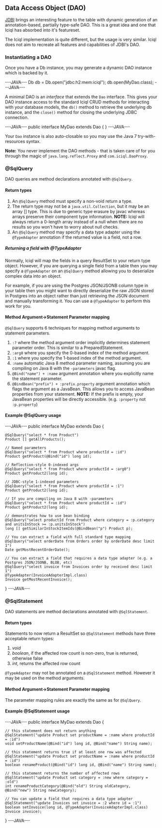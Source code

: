## Data Access Object (DAO)

[JDBI](http://jdbi.org) brings an interesting feature to the table with dynamic generation of an annotation-based, partially type-safe DAO.  This is a great idea and one that Iciql has absorbed into it's featureset.

The Iciql implementation is quite different, but the usage is very similar.  Iciql does not aim to recreate all features and capabilities of JDBI's DAO.

### Instantiating a DAO

Once you have a Db instance, you may generate a dynamic DAO instance which is backed by it.

---JAVA---
Db db = Db.open("jdbc:h2:mem:iciql");
db.open(MyDao.class);
---JAVA---

A minimal DAO is an *interface* that extends the `Dao` interface. This gives your DAO instance access to the standard Iciql CRUD methods for interacting with your database models, the `db()` method to retrieve the underlying db instance, and the `close()` method for closing the underlying JDBC connection.

---JAVA---
public interface MyDao extends Dao {
}
---JAVA---

Your `Dao` instance is also auto-closable so you may use the Java 7 try-with-resources syntax.

**Note:** You never implement the DAO methods - that is taken care of for you through the magic of `java.lang.reflect.Proxy` and `com.iciql.DaoProxy`.

### @SqlQuery

DAO queries are method declarations annotated with `@SqlQuery`.

#### Return types

1. An `@SqlQuery` method must specify a non-void return a type.
2. The return type may not be a `java.util.Collection`, but it may be an array [] type. This is due to generic type erasure by javac whereas arrays preserve their component type information.
**NOTE:** Iciql will always return a 0-length array instead of a null when there are no results so you won't have to worry about null checks.
3. An `@SqlQuery` method may specify a data type adapter using the `@TypeAdapter` annotation if the returned value is a field, not a row.

##### Returning a field with @TypeAdapter

Normally, Iciql will map the fields in a query ResultSet to your return type object.  However, if you are querying a single field from a table then you may specify a `@TypeAdapter` on an `@SqlQuery` method allowing you to deserialize complex data into an object.

For example, if you are using the Postgres JSON/JSONB column type in your table then you might want to directly deserialize the raw JSON stored in Postgres into an object rather than just retrieving the JSON document and manually transforming it.  You can use a `@TypeAdapter` to perform this work for you.

#### Method Argument->Statement Parameter mapping

`@SqlQuery` supports 6 techniques for mapping method arguments to statement parameters.

1. `:?` where the method argument order implicitly determines statement parameter order. This is similar to a PreparedStatement.
2. `:arg0` where you specify the 0-based index of the method argument.
3. `:1` where you specify the 1-based index of the method argument.
4. `:name` automatic Java 8 method parameter naming, assuming you are compiling on Java 8 with the `-parameters` javac flag.
5. `@Bind("name") + :name` argument annotation where you explicitly name the statement parameter.
6. `@BindBean("prefix") + :prefix.property` argument annotation which flags the argument as a JavaBean. This allows you to access JavaBean properties from your statement.
**NOTE:** If the prefix is empty, your JavaBean properties will be directly accessible. (e.g. `:property` not `:p.property`)

#### Example @SqlQuery usage

---JAVA---
public interface MyDao extends Dao {

    @SqlQuery("select * from Product")
    Product [] getAllProducts();
    
    // Named parameters
    @SqlQuery("select * from Product where productId = :id")
    Product getProduct(@Bind("id") long id);
    
    // Reflection-style 0-indexed args
    @SqlQuery("select * from Product where productId = :arg0")
    Product getProduct2(long id);

    // JDBC-style 1-indexed parameters
    @SqlQuery("select * from Product where productId = :1")
    Product getProduct2(long id);

    // If you are compiling on Java 8 with -parameters
    @SqlQuery("select * from Product where productId = :id")
    Product getProduct2(long id);
    
    // demonstrates how to use bean binding
    @SqlQuery("select productId from Product where category = :p.category and unitsInStock >= :p.unitsInStock")
    long [] getSimilarInStockItemIds(@BindBean("p") Product p);

    // You can extract a field with full standard type mapping
    @SqlQuery("select orderDate from Orders order by orderDate desc limit 1")
    Date getMostRecentOrderDate();
    
    // You can extract a field that requires a data type adapter (e.g. a Postgres JSON/JSONB, BLOB, etc)
    @SqlQuery("select invoice from Invoices order by received desc limit 1")
    @TypeAdapter(InvoiceAdapterImpl.class)
    Invoice getMostRecentInvoice();

}
---JAVA---

### @SqlStatement

DAO statements are method declarations annotated with `@SqlStatement`.

#### Return types

Statements to now return a ResultSet so `@SqlStatement` methods have three acceptable return types:

1. *void*
2. *boolean*, if the affected row count is non-zero, true is returned, otherwise false
3. *int*, returns the affected row count

`@TypeAdapter` may not be annotated on a `@SqlStatement` method.  However it may be used on the method arguments.

#### Method Argument->Statement Parameter mapping

The parameter mapping rules are exactly the same as for `@SqlQuery`.

#### Example @SqlStatement usage

---JAVA---
public interface MyDao extends Dao {

    // this statement does not return anything
    @SqlStatement("update Product set productName = :name where productId = :id")
    void setProductName(@Bind("id") long id, @Bind("name") String name);

    // this statement returns true if at least one row was affected
    @SqlStatement("update Product set productName = :name where productId = :id")
    boolean renameProduct(@Bind("id") long id, @Bind("name") String name);

    // this statement returns the number of affected rows
    @SqlStatement("update Product set category = :new where category = :old")
    int renameProductCategory(@Bind("old") String oldCategory, @Bind("new") String newCategory);
    
    // You can update a field that requires a data type adapter
    @SqlStatement("update Invoices set invoice = :2 where id = :1")
    boolean setInvoice(long id, @TypeAdapter(InvoiceAdapterImpl.class) Invoice invoice);

}
---JAVA---

